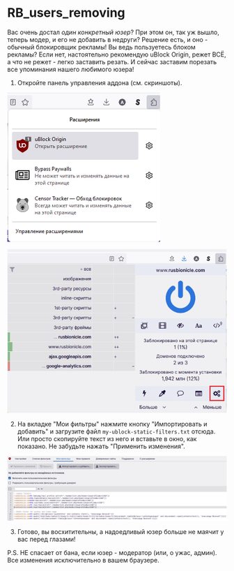 # RB_users_removing

Вас очень достал *один конкретный юзер*? При этом он, так уж вышло, теперь модер, и его не добавить в недруги? Решение есть, и оно - обычный блокировщик рекламы! Вы ведь пользуетесь блоком рекламы? Если нет, настоятельно рекомендую uBlock Origin, режет ВСЁ, а что не режет - легко заставить резать. И сейчас заставим порезать все упоминания нашего любимого юзера!
1. Откройте панель управления аддона (см. скриншоты).

![Шаг 1](img/01.png "шаг 1")

![Шаг 2](img/02.png "шаг 2")

2. На вкладке "Мои фильтры" нажмите кнопку "Импортировать и добавить" и загрузите файл `my-ublock-static-filters.txt` отсюда. Или просто скопируйте текст из него и вставьте в окно, как показано. Не забудьте нажать "Применить изменения".

![Шаг 3](img/03.png "шаг 3")

3. Готово, вы восхитительны, а надоедливый юзер больше не маячит у вас перед глазами!

P.S. НЕ спасает от бана, если юзер - модератор (или, о ужас, админ). Все изменения исключительно в вашем браузере.
